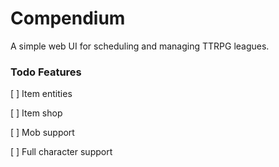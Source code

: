 # Compendium

A simple web UI for scheduling and managing TTRPG leagues.

### Todo Features
[ ] Item entities

[ ] Item shop

[ ] Mob support

[ ] Full character support

